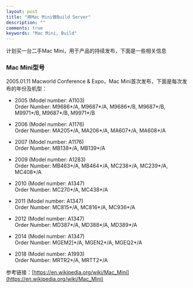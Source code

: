 ```yaml
---
layout: post
title: "用Mac Mini做Build Server"
description: ""
comments: true
keywords: "Mac Mini, Build"
---
```


计划买一台二手Mac Mini，用于产品的持续发布，下面是一些相关信息

### Mac Mini型号
2005.01.11 Macworld Conference & Expo，Mac Mini首次发布，下面是每次发布的年份及机型：

- 2005  (Model number: A1103)  <br>
Order Number: M9686\*/A, M9687\*/A, M9686\*/B, M9687\*/B, M9971\*/B, M9687\*/B, M9971\*/B

- 2006  (Model number: A1176) <br>
Order Number: MA205\*/A, MA206\*/A, MA607\*/A, MA608\*/A

- 2007  (Model number: A1176) <br>
Order Number: MB138\*/A, MB139\*/A

- 2009  (Model number: A1283) <br>
Order Number: MB463\*/A, MB464\*/A, MC238\*/A, MC239\*/A, MC408\*/A

- 2010  (Model number: A1347) <br>
Order Number: MC270\*/A, MC438\*/A

- 2011  (Model number: A1347) <br>
Order Number: MC815\*/A, MC816\*/A, MC936\*/A

- 2012  (Model number: A1347) <br>
Order Number: MD387\*/A, MD388\*/A, MD389\*/A

- 2014  (Model number: A1347) <br>
Order Number: MGEM2]\*/A, MGEN2\*/A, MGEQ2\*/A

- 2018  (Model number: A1993) <br>
Order Number: MRTR2\*/A, MRTT2\*/A


参考链接：[https://en.wikipedia.org/wiki/Mac_Mini](https://en.wikipedia.org/wiki/Mac_Mini)

